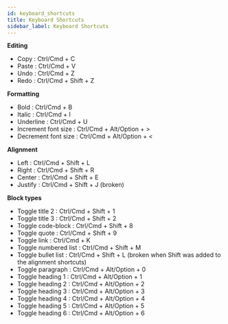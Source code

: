 ```yaml
---
id: keyboard_shortcuts
title: Keyboard Shortcuts
sidebar_label: Keyboard Shortcuts
---
```


**Editing**

*   Copy                 : Ctrl/Cmd + C
*   Paste                : Ctrl/Cmd + V
*   Undo                 : Ctrl/Cmd + Z
*   Redo                 : Ctrl/Cmd + Shift + Z

**Formatting**

*   Bold                 : Ctrl/Cmd + B
*   Italic               : Ctrl/Cmd + I
*   Underline            : Ctrl/Cmd + U
*   Increment font size  : Ctrl/Cmd + Alt/Option + >
*   Decrement font size  : Ctrl/Cmd + Alt/Option + <

**Alignment**

*   Left                 : Ctrl/Cmd + Shift + L
*   Right                : Ctrl/Cmd + Shift + R
*   Center               : Ctrl/Cmd + Shift + E
*   Justify               : Ctrl/Cmd + Shift + J (broken)

**Block types**

*   Toggle title 2       : Ctrl/Cmd + Shift + 1
*   Toggle title 3       : Ctrl/Cmd + Shift + 2
*   Toggle code-block    : Ctrl/Cmd + Shift + 8
*   Toggle quote         : Ctrl/Cmd + Shift + 9
*   Toggle link          : Ctrl/Cmd + K
*   Toggle numbered list : Ctrl/Cmd + Shift + M
*   Toggle bullet list   : Ctrl/Cmd + Shift + L (broken when Shift was added to the alignment shortcuts)
*   Toggle paragraph     : Ctrl/Cmd + Alt/Option + 0
*   Toggle heading 1     : Ctrl/Cmd + Alt/Option + 1
*   Toggle heading 2     : Ctrl/Cmd + Alt/Option + 2
*   Toggle heading 3     : Ctrl/Cmd + Alt/Option + 3
*   Toggle heading 4     : Ctrl/Cmd + Alt/Option + 4
*   Toggle heading 5     : Ctrl/Cmd + Alt/Option + 5
*   Toggle heading 6     : Ctrl/Cmd + Alt/Option + 6
